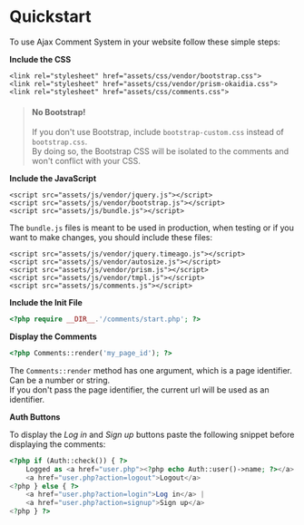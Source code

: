 # Quickstart

To use Ajax Comment System in your website follow these simple steps:

__Include the CSS__
```markup
<link rel="stylesheet" href="assets/css/vendor/bootstrap.css">
<link rel="stylesheet" href="assets/css/vendor/prism-okaidia.css">
<link rel="stylesheet" href="assets/css/comments.css">
```

> Note: 
> #### No Bootstrap!
> If you don't use Bootstrap, include `bootstrap-custom.css` instead of `bootstrap.css`.<br>
> By doing so, the Bootstrap CSS will be isolated to the comments and won't conflict with your CSS.

__Include the JavaScript__
```markup
<script src="assets/js/vendor/jquery.js"></script>
<script src="assets/js/vendor/bootstrap.js"></script>
<script src="assets/js/bundle.js"></script>
```

The `bundle.js` files is meant to be used in production, when testing or if you want to make changes, you should include these files:

```markup
<script src="assets/js/vendor/jquery.timeago.js"></script>
<script src="assets/js/vendor/autosize.js"></script>
<script src="assets/js/vendor/prism.js"></script>
<script src="assets/js/vendor/tmpl.js"></script>
<script src="assets/js/comments.js"></script>
```

__Include the Init File__
```php
<?php require __DIR__.'/comments/start.php'; ?>
```

__Display the Comments__
```php
<?php Comments::render('my_page_id'); ?>
```

The `Comments::render` method has one argument, which is a page identifier. Can be a number or string. <br> 
If you don't pass the page identifier, the current url will be used as an identifier.

__Auth Buttons__

To display the _Log in_ and _Sign up_ buttons paste the following snippet before displaying the comments:

```php
<?php if (Auth::check()) { ?>
    Logged as <a href="user.php"><?php echo Auth::user()->name; ?></a> | 
    <a href="user.php?action=logout">Logout</a>
<?php } else { ?>
    <a href="user.php?action=login">Log in</a> | 
    <a href="user.php?action=signup">Sign up</a>
<?php } ?>
```

<style>blockquote p:first-child { display: none; }</style>
